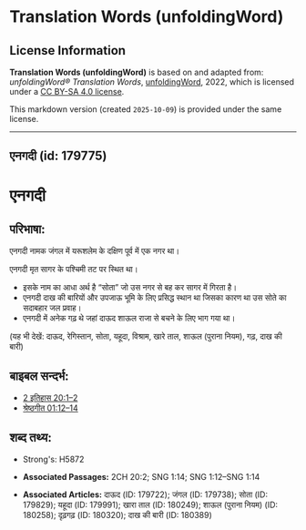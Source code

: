 # Translation Words (unfoldingWord)

## License Information

**Translation Words (unfoldingWord)** is based on and adapted from: _unfoldingWord® Translation Words_, [unfoldingWord](https://unfoldingword.org/utw), 2022, which is licensed under a [CC BY-SA 4.0 license](https://creativecommons.org/licenses/by-sa/4.0/legalcode.en).

This markdown version (created `2025-10-09`) is provided under the same license.



--------------------------------

## एनगदी (id: 179775)

एनगदी
=====

परिभाषा:
--------

एनगदी नामक जंगल में यरूशलेम के दक्षिण पूर्व में एक नगर था।

एनगदी मृत सागर के पश्चिमी तट पर स्थित था।

* इसके नाम का आधा अर्थ है “सोता” जो उस नगर से बह कर सागर में गिरता है।
* एनगदी दाख की बारियों और उपजाऊ भूमि के लिए प्रसिद्ध स्थान था जिसका कारण था उस सोते का सदाबहार जल प्रवाह।
* एनगदी में अनेक गढ़ थे जहां दाऊद शाऊल राजा से बचने के लिए भाग गया था।

(यह भी देखें: दाऊद, रेगिस्तान, सोता, यहूदा, विश्राम, खारे ताल, शाऊल (पुराना नियम), गढ़, दाख की बारी)

बाइबल सन्दर्भ:
--------------

* [2 इतिहास 20:1–2](https://ref.ly/2Chr0:0)
* [श्रेष्ठगीत 01:12–14](https://ref.ly/Song1:12-Song1:14)

शब्द तथ्य:
----------

* Strong's: H5872

* **Associated Passages:** 2CH 20:2; SNG 1:14; SNG 1:12–SNG 1:14
* **Associated Articles:** दाऊद (ID: 179722); जंगल (ID: 179738); सोता (ID: 179829); यहूदा (ID: 179991); खारा ताल (ID: 180249); शाऊल (पुराना नियम) (ID: 180258); दृढ़गढ़  (ID: 180320); दाख की बारी (ID: 180389)

